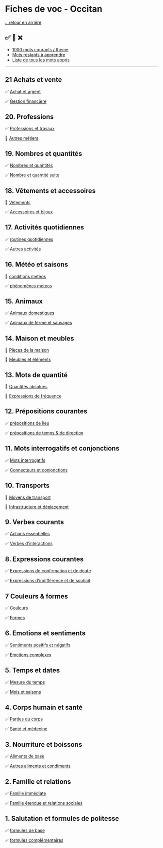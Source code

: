 # Fiches de voc - Occitan

[...retour en arrière](../../README.md)

:white_check_mark: :large_orange_diamond: :x:
---

* [1000 mots courants / thème](./mots_courants_theme.md)
* [Mots restants à apprendre](./mots_restants.md)
* [Liste de tous les mots appris](./mots_appris.md)

---

## 21 Achats et vente

:white_check_mark: [Achat et argent](./fiches/fiches_3/21.md/1.md)

:white_check_mark: [Gestion financière](./fiches/fiches_3/21.md/2.md)

## 20. Professions

:white_check_mark:  [Professions et travaux](./fiches/fiches_2/20/1.md)

:large_orange_diamond: [Autres métiers](./fiches/fiches_2/20/2.md)

## 19. Nombres et quantités

:white_check_mark: [Nombres et quantités](./fiches/fiches_2/19/1.md)

:white_check_mark: [Nombre et quantité suite](./fiches/fiches_2/19/2.md)

## 18. Vêtements et accessoires

:large_orange_diamond: [Vêtements](./fiches/fiches_2/18/1.md)

:white_check_mark: [Accessoires et bijoux](./fiches/fiches_2/18/2.md)

## 17. Activités quotidiennes

:white_check_mark: [routines quotidiennes](./fiches/fiches_2/17/1.md)

:white_check_mark: [Autres activités](./fiches/fiches_2/17/2.md)

## 16. Météo et saisons

:large_orange_diamond: [conditions meteos](./fiches/fiches_2/16/1.md)

:white_check_mark: [phénomènes meteos](./fiches/fiches_2/16/2.md)

## 15. Animaux

:white_check_mark: [Animaux domestiques](./fiches/fiches_2/15/1.md)

:white_check_mark: [Animaux de ferme et sauvages](./fiches/fiches_2/15/2.md)

## 14. Maison et meubles

:large_orange_diamond: [Pièces de la maison](./fiches/fiches_2/14/1.md)

:large_orange_diamond: [Meubles et éléments](./fiches/fiches_2/14/2.md)

## 13. Mots de quantité

:large_orange_diamond: [Quantités absolues](./fiches/fiches_2//13/1.md)

:large_orange_diamond: [Expressions de fréquence](./fiches/fiches_2/13/2.md)

## 12. Prépositions courantes

:white_check_mark: [prépositions de lieu](./fiches/fiches_1/12/1.md)

:white_check_mark: [prépositions de temps & de direction](./fiches/fiches_1/12/2.md)

## 11. Mots interrogatifs et conjonctions

:white_check_mark: [Mots interrogatifs](./fiches/fiches_1/11/1.md)

:white_check_mark: [Connecteurs et conjonctions](./fiches/fiches_1/11/2.md)

## 10. Transports

:large_orange_diamond: [Moyens de transport](./fiches/fiches_1/10/1.md)

:large_orange_diamond: [Infrastructure et déplacement](./fiches/fiches_1/10/2.md)

## 9. Verbes courants

:white_check_mark: [Actions essentielles](./fiches/fiches_1/9/1.md)

:white_check_mark: [Verbes d'interactions](./fiches/fiches_1/9/2.md)

## 8. Expressions courantes

:white_check_mark: [Expressions de confirmation et de doute](./fiches/fiches_1/8/1.md)

:white_check_mark: [Expressions d'indifférence et de souhait](./fiches/fiches_1/8/2.md)

## 7 Couleurs & formes

:white_check_mark: [Couleurs](./fiches/fiches_1/7/1.md)

:white_check_mark: [Formes](./fiches/fiches_1/7/2.md)

## 6. Emotions et sentiments

:white_check_mark: [Sentiments positifs et négatifs](./fiches/fiches_1/6/1.md)

:white_check_mark: [Emotions complexes](./fiches/fiches_1/6/2.md)

## 5. Temps et dates

:white_check_mark: [Mesure du temps](./fiches/fiches_1/5/1.md)

:white_check_mark: [Mois et saisons](./fiches/fiches_1/5/2.md)

## 4. Corps humain et santé

:white_check_mark: [Parties du corps](./fiches/fiches_1/4/1.md)

:white_check_mark: [Santé et médecine](./fiches/fiches_1/4/2.md)

## 3. Nourriture et boissons

:white_check_mark: [Aliments de base](./fiches/fiches_1/3/1.md)

:white_check_mark: [Autres aliments et condiments](./fiches/fiches_1/3/2.md)

## 2. Famille et relations

:white_check_mark: [Famille immédiate](./fiches/fiches_1/2/1.md)

:white_check_mark: [Famille étendue et relations sociales](./fiches/fiches_1/2/2.md)

## 1. Salutation et formules de politesse

:white_check_mark: [formules de base](./fiches/fiches_1/1/1.md)

:white_check_mark: [formules complémentaires](./fiches/fiches_1/1/2.md) 







